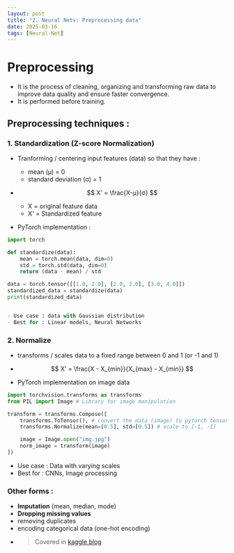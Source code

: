 ```yaml
---
layout: post
title: "2. Neural Nets: Preprocessing data"
date: 2025-03-16
tags: [Neural-Net]
---
```


# Preprocessing
- It is the process of cleaning, organizing and transforming raw data to improve data quality and ensure faster convergence.
- It is performed before training.

## Preprocessing techniques :

### 1. Standardization (Z-score Normalization)
-  Tranforming / centering input features (data) so that they have :
    - mean (μ) = 0
    - standard deviation (σ) = 1

- $$ X' = \frac{X-μ}{σ} $$
    - X = original feature data
    - X' = Standardized feature

- PyTorch implementation :

```python
import torch

def standardize(data):
    mean = torch.mean(data, dim=0)
    std = torch.std(data, dim=0)
    return (data - mean) / std

data = torch.tensor([[1.0, 2.0], [2.0, 3.0], [3.0, 4.0]])
standardized_data = standardize(data)
print(standardized_data)


- Use case : data with Gaussian distribution
- Best for : Linear models, Neural Networks
```
### 2. Normalize
- transforms / scales data to a fixed range between 0 and 1 (or -1 and 1)

- $$ X' = \frac{X - X_{min}}{X_{max} - X_{min}} $$

- PyTorch implementation on image data

```python
import torchvision.transforms as transforms
from PIL import Image # Library for image manipulation

transform = transforms.Compose([
    transforms.ToTensor(), # convert the data (image) to pytorch tensors
    transforms.Normalize(mean=[0.5], std=[0.5]) # scale to [-1, -1]

    image = Image.open("img.jpg")
    norm_image = transform(image)
])
```
- Use case : Data with varying scales
- Best for : CNNs, Image processing

### Other forms :
- **Imputation** (mean, median, mode)
- **Dropping missing values**
- removing duplicates
- encoding categorical data (one-hot encoding)
- > Covered in [kaggle blog](https://kush-singh-26.github.io/blogs/2025/02/14/kaggle.html) 